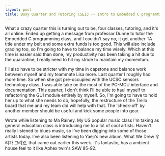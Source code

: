 ```yaml
---
layout: post
title: Busy Quarter and Tutoring CSE13 -- Intro to Embedded C programming
---
```


What a crazy quarter this is turning out to be, four classes, tutoring, and it's all online. Ended up getting a message from professor Dunne to tutor the Embedded C programming class, and I couldn't say no, it get another TA title under my belt and some extra funds is too good. This will also include grading too, so I'm going to have to balance my time wisely. Which at this time is easier said than done, my productivity has been taking a hit due to the quarantine, I really need to hit my stride to maintain my momentum.

I'll also have to be stricter with my time in capstone and balance work between myself and my teammate Lisa more. Last quarter I roughly had more time. So when she got pre-occupied with the UCSC sensors technology class, I was able take on the most of the PC-MCU interface and documentation. This quarter, I don't think I'll be able to haul myself to refactoring the GUI module entirely by myself. So, I'm going to have to hold her up to what she needs to do, hopefully, the restructure of the Trello board that me and my team did will help with that. The 'check-off' by another member should be useful and kick some people into gear.

Wrote while listening to Ma Rainey. My US popular music class I'm taking as general education class is introducing me to a lot of cool artists. Haven't really listened to blues music, so I've been digging into some of those artists today. I've also been listening to Yaeji's new album, What We Drew 우리가 그려왔, that came out earlier this week. It's fantastic, has a ambient house feel to it like Aphex twin's SAW 85-92.
